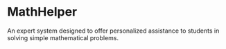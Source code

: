 # MathHelper
An expert system designed to offer personalized assistance to students in solving simple mathematical problems.
